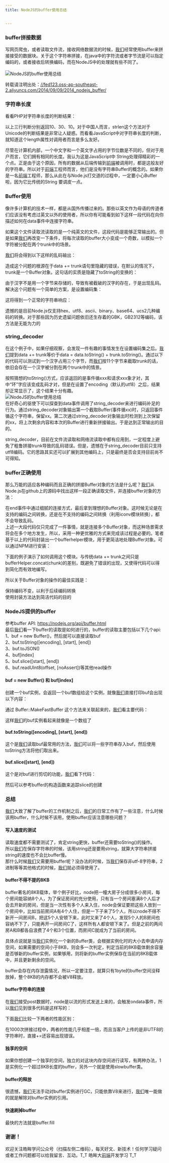 ```yaml
---
title: NodeJS的buffer使用总结


---
```

  


### [][1]buffer拼接数据

写网页爬虫，或者读取文件流，接收网络数据流的时候，[我们](https://www.w3cdoc.com)经常使用buffer来拼接接受的数据块。关于这个字符串拼接，在java中的字符流或者字节流是可以指定编码的，或者接收后转换编码，而在NodeJS中的处理就有些不同了。  
<a></a>  
![NodeJS的buffer使用总结][2]

转载请注明出处：<a href="//fed123.oss-ap-southeast-2.aliyuncs.com/2014/09/09/2014_nodejs_buffer/" target="_blank" rel="external">//fed123.oss-ap-southeast-2.aliyuncs.com/2014/09/09/2014_nodejs_buffer/</a>

### [][3]字符串长度

看看PHP对字符串长度的判断结果：

以上三行判断分别返回10、30、10。对于中国人而言，strlen这个方法对于Unicode的判断结果是非常让人疑惑。而看看JavaScript中对字符串长度的判断，就知道这个length属性对调用者而言是多么友好。

尽管在计算机内部，一个中文字和一个英文字占用的字节位数是不同的，但对于用户而言，它们拥有相同的长度。我认为这是JavaScript中 String处理得精彩的一个点。正是由于这个原因，所有的数据从后端传输到[前端](https://www.w3cdoc.com)被调用时，都是这般友好的字符串。所以对于[前端](https://www.w3cdoc.com)工程师而言，他们是没有字符串Buffer的概念的。如果你是一名[前端](https://www.w3cdoc.com)工程师，那么从此在与Node.js打交道的过程中，一定要小心Buffer啦，因为它比传统的String 要调皮一点。

### [][4]Buffer使用

像许多计算机的技术一样，都是从国外传播过来的。那些以英文作为母语的传道者们应该没有考虑过英文以外的使用者，所以你有可能看到如下这样一段代码在向你描述如何在data事件中连接字符串。

如果这个文件读取流读取的是一个纯英文的文件，这段代码是能够正常输出的。但是如果[我们](https://www.w3cdoc.com)再改变一下条件，将每次读取的buffer大小变成一个奇数，以模拟一个字符被分配在两个trunk中的场景。

[我们](https://www.w3cdoc.com)将会得到以下这样的乱码输出：

造成这个问题的根源在于data += trunk语句里隐藏的错误，在默认的情况下，trunk是一个Buffer对象。这句话的实质是隐藏了toString的变换的：

由于汉字不是用一个字节来存储的，导致有被截破的汉字的存在，于是出现乱码。解决这个问题有一个简单的方案，是设置编码集：

这将得到一个正常的字符串响应：

遗憾的是目前Node.js仅支持hex、utf8、ascii、binary、base64、ucs2几种编码的转换。对于那些因为历史遗留问题依旧还生存着的GBK，GB2312等编码，该方法是无能为力的

### [][5]string_decoder

在这个例子中，如果仔细观察，会发现一件有趣的事情发生在设置编码集之后。[我们](https://www.w3cdoc.com)提到data += trunk等价于data = data.toString() + trunk.toString()。通过以下的代码可以测试到一个汉字占用三个字节，而[我们](https://www.w3cdoc.com)按11个字节来截取trunk的话，依旧会存在一个汉字被分割在两个trunk中的情景。

按照猜想的toString()方式，应该返回的是事件循xxx和请求xxx象才对，其中“环”字应该变成乱码才对，但是在设置了encoding（默认的utf8）之后，结果却正常显示了，这个结果十分有趣。  
![NodeJS的buffer使用总结][6]  
在好奇心的驱使下可以探查到data事件调用了string\_decoder来进行编码补足的行为。通过string\_decoder对象输出第一个截取Buffer(事件循xx)时，只返回事件循这个字符串，保留xx。第二次通过string_decoder对象输出时检测到上次保留的xx，将上次剩余内容和本次的Buffer进行重新拼接输出。于是达到正常输出的目的。

string\_decoder，目前在文件流读取和网络流读取中都有应用到，一定程度上避免了粗鲁拼接trunk导致的乱码错误。但是，遗憾在于string\_decoder目前只支持utf8编码。它的思路其实还可以扩展到其他编码上，只是最终是否会支持目前尚不可得知。

### [][7]buffer正确使用

那么万能的适应各种编码而且正确的拼接Buffer对象的方法是什么呢？[我们](https://www.w3cdoc.com)从Node.js在github上的源码中找出这样一段正确读取文件，并连接buffer对象的方法：

在end事件中通过细腻的连接方式，最后拿到理想的Buffer对象。这时候无论是在支持的编码之间转换，还是在不支持的编码之间转换（利用iconv模块转换），都不会导致乱码。  
上述一大段代码仅只完成了一件事情，就是连接多个Buffer对象，而这种场景需求将会在多个地方发生，所以，采用一种更优雅的方式来完成该过程是必要的。笔者基于以上的代码封装出一个bufferhelper模块，用于更简洁地处理Buffer对象。可以通过NPM进行安装：

下面的例子演示了如何调用这个模块。与传统data += trunk之间只是bufferHelper.concat(chunk)的差别，既避免了错误的出现，又使得代码可以得到简化而有效地编写。

所以关于Buffer对象的操作的最佳实践是：

保持编码不变，以利于后续编码转换  
使用封装方法达到简洁代码的目的

### [][8]NodeJS提供的buffer

参考buffer API: <a href="https://nodejs.org/api/buffer.html" target="_blank" rel="external">https://nodejs.org/api/buffer.html</a>  
最后[我们](https://www.w3cdoc.com)看一下buffer的读取是如何进行的，buffer的读取主要包括以下几个api:  
1、buf = new Buffer()，然后就可以直接读取buf  
2、buf.toString([encoding], [start], [end])  
3、buf.toJSON()  
4、buf[index]  
5、buf.slice([start], [end])  
6、buf.readUInt8(offset, [noAssert])等其他read操作

#### [][9]buf = new Buffer() 和 buf[index]

创建一个buf实例，会返回一个buf数组给这个实例，就像[我们](https://www.w3cdoc.com)直接打印buf会出现以下内容：

通过 Buffer::MakeFastBuffer 这个方法来关联起来的，[我们](https://www.w3cdoc.com)看主要代码：

这样[我们](https://www.w3cdoc.com)的buf实例看起来就像是一个数组了

#### [][10]buf.toString([encoding], [start], [end])

这个是[我们](https://www.w3cdoc.com)读取buf最常用的方法，[我们](https://www.w3cdoc.com)可以将一些字符串存入buf，然后使用toString方法将他们取出来。

#### [][11]buf.slice([start], [end])

这个是对buf进行剪切的功能，[我们](https://www.w3cdoc.com)看下代码：

然后可以参考buffer的构造函数来追踪slice的创建

### [][12]总结

[我们](https://www.w3cdoc.com)大致了解了buffer的工作机制之后，[我们](https://www.w3cdoc.com)的日常工作有了一些注意，什么时候该用buffer，什么时候不该用，使用buffer应该注意哪些问题？

#### [][13]写入速度的测试

读取速度都不需要测试了，肯定string更快，buffer还需要toString()的操作。  
所以[我们](https://www.w3cdoc.com)在保存字符串的时候，该用string还是要用string，就算大字符串拼接string的速度也不会比buffer慢。  
那什么时候[我们](https://www.w3cdoc.com)又需要用buffer呢？没办法的时候，当[我们](https://www.w3cdoc.com)保存非utf-8字符串，2进制等等其他格式的时候，[我们](https://www.w3cdoc.com)就必须得使用了。

#### [][14]buffer不得不提的8KB

buffer著名的8KB载体，举个例子好比，node把一幢大房子分成很多小房间，每个房间能容纳8个人，为了保证房间的充分使用，只有当一个房间塞满8个人后才会去开新的房间，但是当一次性有多个人来入住，node会保证要把这些人放到一个房间中，比如当前房间A有4个人住，但是一下子来了5个人，所以node不得不新开一间房间B，把这5个人安顿下来，此时又来了4个人，发现5个人的B房间也容纳不下了，只能再开一间房间C了，这样所有人都安顿下来了。但是之前的两间房A和B都各自浪费了4个和3个位置，而房间C就成为了当前的房间。

具体点说就是当[我们](https://www.w3cdoc.com)实例化一个新的Buffer类，会根据实例化时的大小去申请内存空间，如果需要的空间小于8KB，则会多一次判定，判定当前的8KB载体剩余容量是否够新的buffer实例，如果够用，则将新的buffer实例保存在当前的8KB载体中，并且更新剩余的空间。

buffer会存在内存泄露情况，所以一定要注意，就算只有1byte的buffer空间没释放掉，整个8KB的内存都不会被V8释放。

#### [][15]buffer字符串的连接

在[我们](https://www.w3cdoc.com)接受post数据时，node是以流的形式发送上来的，会触发ondata事件，所以[我们](https://www.w3cdoc.com)见到很多代码是这样写的：

下面[我们](https://www.w3cdoc.com)比较一下两者的性能区别：

在1000次拼接过程中，两者的性能几乎相差一倍，而且当客户上传的是非UTF8的字符串时，直接+=还容易出现错误。

#### [][16]独享的空间

如果你想创建一个独享的空间，独立的对这块内存空间进行读写，有两种办法，1是实例化一个超过8KB长度的buffer，另外一个就是使用slowbuffer类。

#### [][17]buffer的释放

很遗憾，[我们](https://www.w3cdoc.com)无法手动对buffer实例进行GC，只能依靠V8来进行，[我们](https://www.w3cdoc.com)唯一能做的就是解除对buffer实例的引用。

#### [][18]快速刷掉buffer

最快的方法就是buffer.fill

### [][19]谢谢！

欢迎关注皓眸学问公众号（扫描左侧二维码），每天好文、新技术！任何学习疑问或者工作问题都可以给我留言、互动。T\_T 皓眸大[前端](https://www.w3cdoc.com)开发学习 T\_T

 [1]: //fed123.oss-ap-southeast-2.aliyuncs.com/2014/09/09/2014_nodejs_buffer/#buffer拼接数据 "buffer拼接数据"
 [2]: //fed123.oss-ap-southeast-2.aliyuncs.com/wp-content/uploads/2017/08/buffer1.png
 [3]: //fed123.oss-ap-southeast-2.aliyuncs.com/2014/09/09/2014_nodejs_buffer/#字符串长度 "字符串长度"
 [4]: //fed123.oss-ap-southeast-2.aliyuncs.com/2014/09/09/2014_nodejs_buffer/#Buffer使用 "Buffer使用"
 [5]: //fed123.oss-ap-southeast-2.aliyuncs.com/2014/09/09/2014_nodejs_buffer/#string-decoder "string_decoder"
 [6]: //fed123.oss-ap-southeast-2.aliyuncs.com/wp-content/uploads/2017/08/buffer1-1.png
 [7]: //fed123.oss-ap-southeast-2.aliyuncs.com/2014/09/09/2014_nodejs_buffer/#buffer正确使用 "buffer正确使用"
 [8]: //fed123.oss-ap-southeast-2.aliyuncs.com/2014/09/09/2014_nodejs_buffer/#NodeJS提供的buffer "NodeJS提供的buffer"
 [9]: //fed123.oss-ap-southeast-2.aliyuncs.com/2014/09/09/2014_nodejs_buffer/#buf-new-Buffer-和-buf-index "buf = new Buffer() 和 buf[index]"
 [10]: //fed123.oss-ap-southeast-2.aliyuncs.com/2014/09/09/2014_nodejs_buffer/#buf-toString-encoding-start-end "buf.toString([encoding], [start], [end])"
 [11]: //fed123.oss-ap-southeast-2.aliyuncs.com/2014/09/09/2014_nodejs_buffer/#buf-slice-start-end "buf.slice([start], [end])"
 [12]: //fed123.oss-ap-southeast-2.aliyuncs.com/2014/09/09/2014_nodejs_buffer/#总结 "总结"
 [13]: //fed123.oss-ap-southeast-2.aliyuncs.com/2014/09/09/2014_nodejs_buffer/#写入速度的测试 "写入速度的测试"
 [14]: //fed123.oss-ap-southeast-2.aliyuncs.com/2014/09/09/2014_nodejs_buffer/#buffer不得不提的8KB "buffer不得不提的8KB"
 [15]: //fed123.oss-ap-southeast-2.aliyuncs.com/2014/09/09/2014_nodejs_buffer/#buffer字符串的连接 "buffer字符串的连接"
 [16]: //fed123.oss-ap-southeast-2.aliyuncs.com/2014/09/09/2014_nodejs_buffer/#独享的空间 "独享的空间"
 [17]: //fed123.oss-ap-southeast-2.aliyuncs.com/2014/09/09/2014_nodejs_buffer/#buffer的释放 "buffer的释放"
 [18]: //fed123.oss-ap-southeast-2.aliyuncs.com/2014/09/09/2014_nodejs_buffer/#快速刷掉buffer "快速刷掉buffer"
 [19]: //fed123.oss-ap-southeast-2.aliyuncs.com/2014/09/09/2014_nodejs_buffer/#谢谢！ "谢谢！"
